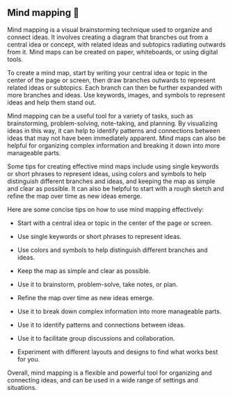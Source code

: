 ## Mind mapping :brain:

Mind mapping is a visual brainstorming technique used to organize and connect ideas. It involves creating a diagram that branches out from a central idea or concept, with related ideas and subtopics radiating outwards from it. Mind maps can be created on paper, whiteboards, or using digital tools.

To create a mind map, start by writing your central idea or topic in the center of the page or screen, then draw branches outwards to represent related ideas or subtopics. Each branch can then be further expanded with more branches and ideas. Use keywords, images, and symbols to represent ideas and help them stand out.

Mind mapping can be a useful tool for a variety of tasks, such as brainstorming, problem-solving, note-taking, and planning. By visualizing ideas in this way, it can help to identify patterns and connections between ideas that may not have been immediately apparent. Mind maps can also be helpful for organizing complex information and breaking it down into more manageable parts.

Some tips for creating effective mind maps include using single keywords or short phrases to represent ideas, using colors and symbols to help distinguish different branches and ideas, and keeping the map as simple and clear as possible. It can also be helpful to start with a rough sketch and refine the map over time as new ideas emerge.

Here are some concise tips on how to use mind mapping effectively:

- Start with a central idea or topic in the center of the page or screen.

- Use single keywords or short phrases to represent ideas.

- Use colors and symbols to help distinguish different branches and ideas.

- Keep the map as simple and clear as possible.

- Use it to brainstorm, problem-solve, take notes, or plan.

- Refine the map over time as new ideas emerge.

- Use it to break down complex information into more manageable parts.

- Use it to identify patterns and connections between ideas.

- Use it to facilitate group discussions and collaboration.

- Experiment with different layouts and designs to find what works best for you.

Overall, mind mapping is a flexible and powerful tool for organizing and connecting ideas, and can be used in a wide range of settings and situations.
